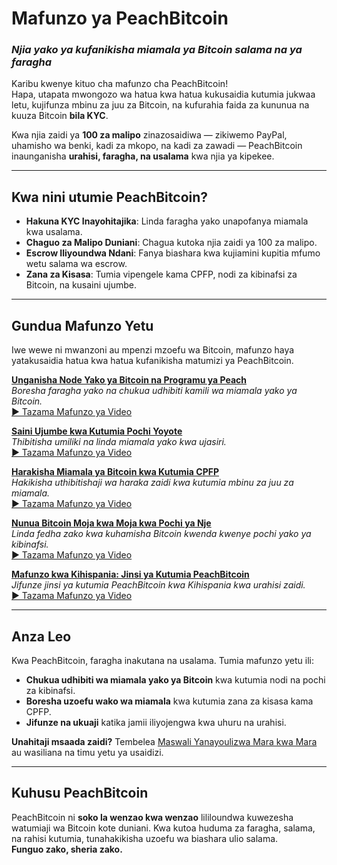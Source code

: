 # **Mafunzo ya PeachBitcoin**  
### *Njia yako ya kufanikisha miamala ya Bitcoin salama na ya faragha*

Karibu kwenye kituo cha mafunzo cha PeachBitcoin!  
Hapa, utapata mwongozo wa hatua kwa hatua kukusaidia kutumia jukwaa letu, kujifunza mbinu za juu za Bitcoin, na kufurahia faida za kununua na kuuza Bitcoin **bila KYC**.

Kwa njia zaidi ya **100 za malipo** zinazosaidiwa — zikiwemo PayPal, uhamisho wa benki, kadi za mkopo, na kadi za zawadi — PeachBitcoin inaunganisha **urahisi, faragha, na usalama** kwa njia ya kipekee.

---

## Kwa nini utumie PeachBitcoin?
- **Hakuna KYC Inayohitajika**: Linda faragha yako unapofanya miamala kwa usalama.  
- **Chaguo za Malipo Duniani**: Chagua kutoka njia zaidi ya 100 za malipo.  
- **Escrow Iliyoundwa Ndani**: Fanya biashara kwa kujiamini kupitia mfumo wetu salama wa escrow.  
- **Zana za Kisasa**: Tumia vipengele kama CPFP, nodi za kibinafsi za Bitcoin, na kusaini ujumbe.

---

## Gundua Mafunzo Yetu

Iwe wewe ni mwanzoni au mpenzi mzoefu wa Bitcoin, mafunzo haya yatakusaidia hatua kwa hatua kufanikisha matumizi ya PeachBitcoin.

**[Unganisha Node Yako ya Bitcoin na Programu ya Peach](../btcnode-to-peachapp)**  
   *Boresha faragha yako na chukua udhibiti kamili wa miamala yako ya Bitcoin.*  
   [▶ Tazama Mafunzo ya Video](https://www.youtube.com/watch?v=xtvq2i3mIYg)

**[Saini Ujumbe kwa Kutumia Pochi Yoyote](../sign-message)**  
   *Thibitisha umiliki na linda miamala yako kwa ujasiri.*  
   [▶ Tazama Mafunzo ya Video](https://www.youtube.com/watch?v=xgewSfhLgtY)

**[Harakisha Miamala ya Bitcoin kwa Kutumia CPFP](../accelerate-using-cpfp)**  
   *Hakikisha uthibitishaji wa haraka zaidi kwa kutumia mbinu za juu za miamala.*  
   [▶ Tazama Mafunzo ya Video](https://www.youtube.com/watch?v=24OtQkL0CxU)

**[Nunua Bitcoin Moja kwa Moja kwa Pochi ya Nje](../peachbitcoin-wallet)**  
   *Linda fedha zako kwa kuhamisha Bitcoin kwenda kwenye pochi yako ya kibinafsi.*  
   [▶ Tazama Mafunzo ya Video](https://www.youtube.com/watch?v=d3STuVfFWfQ)

**[Mafunzo kwa Kihispania: Jinsi ya Kutumia PeachBitcoin](../peachbitcoin-in-spanish)**  
   *Jifunze jinsi ya kutumia PeachBitcoin kwa Kihispania kwa urahisi zaidi.*  
   [▶ Tazama Mafunzo ya Video](https://www.youtube.com/watch?v=sVwSzTVIe6s)

---

## **Anza Leo**  

Kwa PeachBitcoin, faragha inakutana na usalama. Tumia mafunzo yetu ili:  
- **Chukua udhibiti wa miamala yako ya Bitcoin** kwa kutumia nodi na pochi za kibinafsi.  
- **Boresha uzoefu wako wa miamala** kwa kutumia zana za kisasa kama CPFP.  
- **Jifunze na ukuaji** katika jamii iliyojengwa kwa uhuru na urahisi.

**Unahitaji msaada zaidi?** Tembelea [Maswali Yanayoulizwa Mara kwa Mara](https://peachbitcoin.com/faqhome) au wasiliana na timu yetu ya usaidizi.

---

## **Kuhusu PeachBitcoin**  

PeachBitcoin ni **soko la wenzao kwa wenzao** lililoundwa kuwezesha watumiaji wa Bitcoin kote duniani. Kwa kutoa huduma za faragha, salama, na rahisi kutumia, tunahakikisha uzoefu wa biashara ulio salama.  
**Funguo zako, sheria zako.**
